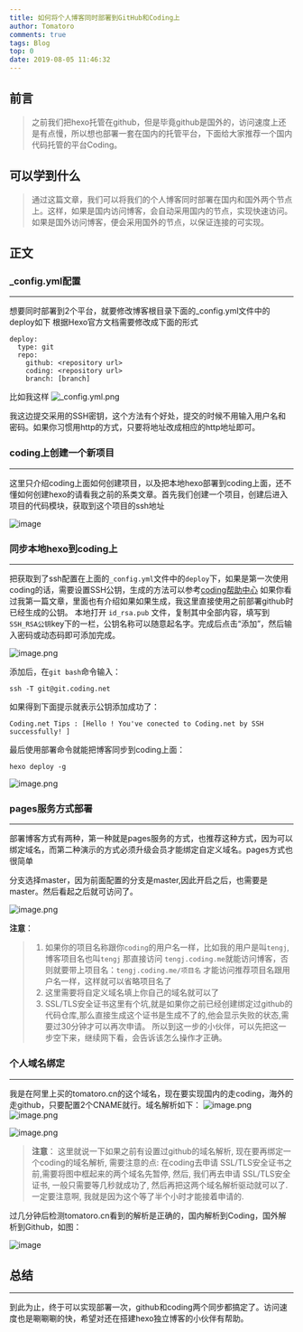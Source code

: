 ```yaml
---
title: 如何将个人博客同时部署到GitHub和Coding上
author: Tomatoro
comments: true
tags: Blog
top: 0
date: 2019-08-05 11:46:32
---
```


## 前言

> 之前我们把hexo托管在github，但是毕竟github是国外的，访问速度上还是有点慢，所以想也部署一套在国内的托管平台，下面给大家推荐一个国内代码托管的平台Coding。

## 可以学到什么

> 通过这篇文章，我们可以将我们的个人博客同时部署在国内和国外两个节点上。这样，如果是国内访问博客，会自动采用国内的节点，实现快速访问。如果是国外访问博客，便会采用国外的节点，以保证连接的可实现。

<!-- more --> 

## 正文



### _config.yml配置

* * *

想要同时部署到2个平台，就要修改博客根目录下面的_config.yml文件中的deploy如下
根据Hexo官方文档需要修改成下面的形式

```
deploy:
  type: git
  repo:
    github: <repository url>
    coding: <repository url>
    branch: [branch]

```

比如我这样
![_config.yml.png](https://upload-images.jianshu.io/upload_images/10775147-538501cd9108120c.png?imageMogr2/auto-orient/strip%7CimageView2/2/w/1240)


我这边提交采用的SSH密钥，这个方法有个好处，提交的时候不用输入用户名和密码。如果你习惯用http的方式，只要将地址改成相应的http地址即可。

### coding上创建一个新项目

* * *

这里只介绍coding上面如何创建项目，以及把本地hexo部署到coding上面，还不懂如何创建hexo的请看我之前的系类文章。首先我们创建一个项目，创建后进入项目的代码模块，获取到这个项目的ssh地址

![image](//upload-images.jianshu.io/upload_images/1637925-3cbdade49c4ed7ba.png?imageMogr2/auto-orient/strip%7CimageView2/2/w/1000/format/webp)

### 同步本地hexo到coding上

* * *

把获取到了ssh配置在上面的`_config.yml`文件中的`deploy`下，如果是第一次使用coding的话，需要设置SSH公钥，生成的方法可以参考[coding帮助中心](https://link.jianshu.com?t=https://coding.net/help/doc/git/ssh-key.html)
如果你看过我第一篇文章，里面也有介绍如果如果生成，我这里直接使用之前部署github时已经生成的公钥。
本地打开 `id_rsa.pub` 文件，复制其中全部内容，填写到`SSH_RSA公钥`key下的一栏，公钥名称可以随意起名字。完成后点击“添加”，然后输入密码或动态码即可添加完成。

![image.png](https://upload-images.jianshu.io/upload_images/10775147-b518dae83e56ab03.png?imageMogr2/auto-orient/strip%7CimageView2/2/w/1240)


添加后，在`git bash`命令输入：

```
ssh -T git@git.coding.net

```

如果得到下面提示就表示公钥添加成功了：

```
Coding.net Tips : [Hello ! You've conected to Coding.net by SSH successfully! ]

```

最后使用部署命令就能把博客同步到coding上面：

```
hexo deploy -g

```

![image.png](https://upload-images.jianshu.io/upload_images/10775147-a47b8e8004424f2c.png?imageMogr2/auto-orient/strip%7CimageView2/2/w/1240)

### pages服务方式部署

* * *

部署博客方式有两种，第一种就是pages服务的方式，也推荐这种方式，因为可以绑定域名，而第二种演示的方式必须升级会员才能绑定自定义域名。pages方式也很简单

分支选择master，因为前面配置的分支是master,因此开启之后，也需要是master。然后看起之后就可访问了。

![image.png](https://upload-images.jianshu.io/upload_images/10775147-fa07b65e369bbd7d.png?imageMogr2/auto-orient/strip%7CimageView2/2/w/1240)


**注意**：

>1.  如果你的项目名称跟你`coding`的用户名一样，比如我的用户是叫`tengj`,博客项目名也叫`tengj` 那直接访问 `tengj.coding.me`就能访问博客，否则就要带上项目名：`tengj.coding.me/项目名` 才能访问推荐项目名跟用户名一样，这样就可以省略项目名了
> 2. 这里需要将自定义域名填上你自己的域名就可以了
> 3. SSL/TLS安全证书这里有个坑,就是如果你之前已经创建绑定过github的代码仓库,那么直接生成这个证书是生成不了的,他会显示失败的状态,需要过30分钟才可以再次申请。 所以到这一步的小伙伴，可以先把这一步空下来，继续网下看，会告诉该怎么操作才正确。



### 个人域名绑定

* * *

我是在阿里上买的tomatoro.cn的这个域名，现在要实现国内的走coding，海外的走github，只要配置2个CNAME就行。域名解析如下：
![image.png](https://upload-images.jianshu.io/upload_images/10775147-57cae09095c8bd65.png?imageMogr2/auto-orient/strip%7CimageView2/2/w/1240)
![image.png](https://upload-images.jianshu.io/upload_images/10775147-bc6e7b02314564eb.png?imageMogr2/auto-orient/strip%7CimageView2/2/w/1240)


![image.png](https://upload-images.jianshu.io/upload_images/10775147-9799ed507f7fc46c.png?imageMogr2/auto-orient/strip%7CimageView2/2/w/1240)

> **注意**：
这里就说一下如果之前有设置过github的域名解析, 现在要再绑定一个coding的域名解析, 需要注意的点:
在coding去申请 SSL/TLS安全证书之前,需要将图中框起来的两个域名先暂停, 然后, 我们再去申请 SSL/TLS安全证书, 一般只需要等几秒就成功了, 然后再把这两个域名解析驱动就可以了. 一定要注意啊, 我就是因为这个等了半个小时才能接着申请的.

过几分钟后检测tomatoro.cn看到的解析是正确的，国内解析到Coding，国外解析到Github，如图：

![image](//upload-images.jianshu.io/upload_images/1637925-1ebfff2f6332e1dc.png?imageMogr2/auto-orient/strip%7CimageView2/2/w/909/format/webp)

## 总结

* * *

到此为止，终于可以实现部署一次，github和coding两个同步都搞定了。访问速度也是唰唰唰的快，希望对还在搭建hexo独立博客的小伙伴有帮助。
